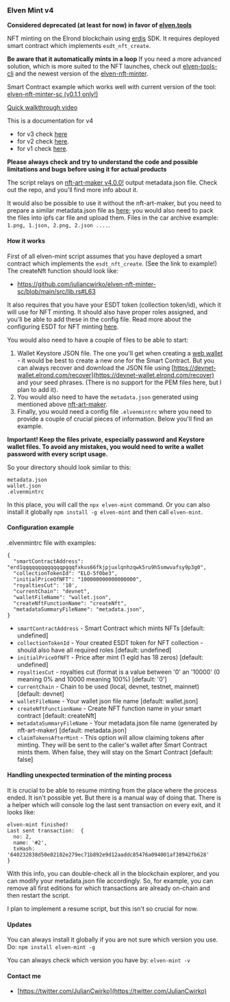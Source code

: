 ### Elven Mint v4

**Considered deprecated (at least for now) in favor of [elven.tools](https://www.elven.tools)**

NFT minting on the Elrond blockchain using [erdjs](https://github.com/ElrondNetwork/elrond-sdk-erdjs) SDK. It requires deployed smart contract which implements `esdt_nft_create`.

**Be aware that it automatically mints in a loop** If you need a more advanced solution, which is more suited to the NFT launches, check out [elven-tools-cli](https://github.com/juliancwirko/elven-tools-cli) and the newest version of the [elven-nft-minter](https://github.com/juliancwirko/elven-nft-minter-sc).

Smart Contract example which works well with current version of the tool: [elven-nft-minter-sc (v0.1.1 only!)](https://github.com/juliancwirko/elven-nft-minter-sc/tree/v0.1.1)

[Quick walkthrough video](https://youtu.be/ppvHPzwr-X4)

This is a documentation for v4

- for v3 check [here](https://github.com/juliancwirko/elven-mint/releases/tag/v3.0.0)
- for v2 check [here](https://github.com/juliancwirko/elven-mint/releases/tag/v2.0.0).
- for v1 check [here](https://github.com/juliancwirko/elven-mint/releases/tag/v1.1.0).

**Please always check and try to understand the code and possible limitations and bugs before using it for actual products**

The script relays on [nft-art-maker v4.0.0!](https://github.com/juliancwirko/nft-art-maker/tree/v4.0.0) output metadata.json file. Check out the repo, and you'll find more info about it.

It would also be possible to use it without the nft-art-maker, but you need to prepare a similar metadata.json file as [here](https://github.com/juliancwirko/nft-art-maker/tree/v4.0.0#output-type-configuration); you would also need to pack the files into ipfs car file and upload them. Files in the car archive example: `1.png, 1.json, 2.png, 2.json ....`.

#### How it works

First of all elven-mint script assumes that you have deployed a smart contract which implements the `esdt_nft_create`. (See the link to example!) The createNft function should look like:

- https://github.com/juliancwirko/elven-nft-minter-sc/blob/main/src/lib.rs#L63

It also requires that you have your ESDT token (collection token/id), which it will use for NFT minting. It should also have proper roles assigned, and you'll be able to add these in the config file. Read more about the configuring ESDT for NFT minting [here](https://docs.elrond.com/developers/nft-tokens/).

You would also need to have a couple of files to be able to start:

1. Wallet Keystore JSON file. The one you'll get when creating a [web wallet](https://devnet-wallet.elrond.com) - it would be best to create a new one for the Smart Contract. But you can always recover and download the JSON file using [https://devnet-wallet.elrond.com/recover](https://devnet-wallet.elrond.com/recover) and your seed phrases. (There is no support for the PEM files here, but I plan to add it).
2. You would also need to have the `metadata.json` generated using mentioned above [nft-art-maker](https://github.com/juliancwirko/nft-art-maker/tree/v4.0.0).
3. Finally, you would need a config file `.elvenmintrc` where you need to provide a couple of crucial pieces of information. Below you'll find an example.

**Important! Keep the files private, especially password and Keystore wallet files. To avoid any mistakes, you would need to write a wallet password with every script usage.**

So your directory should look similar to this:
```
metadata.json
wallet.json
.elvenmintrc
```

In this place, you will call the `npx elven-mint` command. Or you can also install it globally `npm install -g elven-mint` and then call `elven-mint`.

#### Configuration example

.elvenmintrc file with examples:
```
{
  "smartContractAddress": "erd1qqqqqqqqqqqqqpgqqfxkus66fkjpjuxlqnhzqwk5ru9h5smwvafsy9p3g0",
  "collectionTokenId": "ELO-5f0be3",
  "initialPriceOfNFT": "100000000000000000",
  "royaltiesCut": '10',
  "currentChain": "devnet",
  "walletFileName": "wallet.json",
  "createNftFunctionName": "createNft",
  "metadataSummaryFileName": "metadata.json",
}
```

- `smartContractAddress` - Smart Contract which mints NFTs [default: undefined]
- `collectionTokenId` - Your created ESDT token for NFT collection - should also have all required roles [default: undefined]
- `initialPriceOfNFT` - Price after mint (1 egld has 18 zeros) [default: undefined]
- `royaltiesCut` - royalties cut (format is a value between '0' an '10000' (0 meaning 0% and 10000 meaning 100%) [default: '0']
- `currentChain` - Chain to be used (local, devnet, testnet, mainnet) [default: devnet]
- `walletFileName` - Your wallet json file name [default: wallet.json]
- `createNftFunctionName` - Create NFT function name in your smart contract [default: createNft]
- `metadataSummaryFileName` - Your metadata.json file name (generated by nft-art-maker) [default: metadata.json]
- `claimTokensAfterMint` - This option will allow claiming tokens after minting. They will be sent to the caller's wallet after Smart Contract mints them. When false, they will stay on the Smart Contract [default: false]

#### Handling unexpected termination of the minting process

It is crucial to be able to resume minting from the place where the process ended. It isn't possible yet. But there is a manual way of doing that. There is a helper which will console log the last sent transaction on every exit, and it looks like: 

```
elven-mint finished!
Last sent transaction:  {
  no: 2,
  name: '#2',
  txHash: '640232838d50e02102e279ec71b892e9d12aaddc85476a094001af38942fb628'
}
```

With this info, you can double-check all in the blockchain explorer, and you can modify your metadata.json file accordingly. So, for example, you can remove all first editions for which transactions are already on-chain and then restart the script. 

I plan to implement a resume script, but this isn't so crucial for now.

#### Updates

You can always install it globally if you are not sure which version you use. Do: `npm install elven-mint -g`

You can always check which version you have by: `elven-mint -v`

#### Contact me

- [https://twitter.com/JulianCwirko](https://twitter.com/JulianCwirko)
